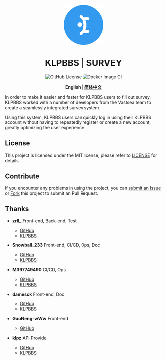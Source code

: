 <div align="center">
    <img width="128" src="./public/favicon.svg" alt="logo">
    <h1> KLPBBS | SURVEY </h1>
</div>

<p align="center">
    <img src="https://img.shields.io/github/license/TeamVastsea/klpbbs_survey_frontend" alt="GitHub License">
    <img src="https://github.com/TeamVastsea/klpbbs_survey_frontend/actions/workflows/docker-image.yml/badge.svg" alt="Docker Image CI">
</p>

<p align="center">
    <b>
	English | 
        <a href="./README_CN.md">简体中文</a>
    </b>
</p>

In order to make it easier and faster for KLPBBS users to fill out survey, KLPBBS worked with a number of developers from the Vastsea team to create a seamlessly integrated survey system

Using this system, KLPBBS users can quickly log in using their KLPBBS account without having to repeatedly register or create a new account, greatly optimizing the user experience

## License

This project is licensed under the MIT license, please refer to [LICENSE](./LICENSE) for details 

## Contribute

If you encounter any problems in using the project, you can [submit an Issue](https://github.com/TeamVastsea/klpbbs_survey_frontend/issues/new) or [Fork](https://github.com/TeamVastsea/klpbbs_survey_frontend/fork) this project to submit an Pull Request.

## Thanks

- **zrll_** Front-end, Back-end, Test
    - [GitHub](https://github.com/zrll12)
    - [KLPBBS](https://klpbbs.com/?922084)

- **Snowball_233** Front-end, CI/CD, Ops, Doc
    - [GitHub](https://github.com/SnowballXueQiu)
    - [KLPBBS](https://klpbbs.com/?1082463)

- **M397749490** CI/CD, Ops
    - [GitHub](https://github.com/M397749490)
    - [KLPBBS](https://klpbbs.com/?32980)

- **damesck** Front-end, Doc
    - [GitHub](https://github.com/damesck233)
    - [KLPBBS](https://klpbbs.com/?6173)

- **GaoNeng-wWw** Front-end
    - [GitHub](https://github.com/GaoNeng-wWw)

- **klpz** API Provide
    - [GitHub](https://github.com/klpbbs)
    - [KLPBBS](https://klpbbs.com/?1)
